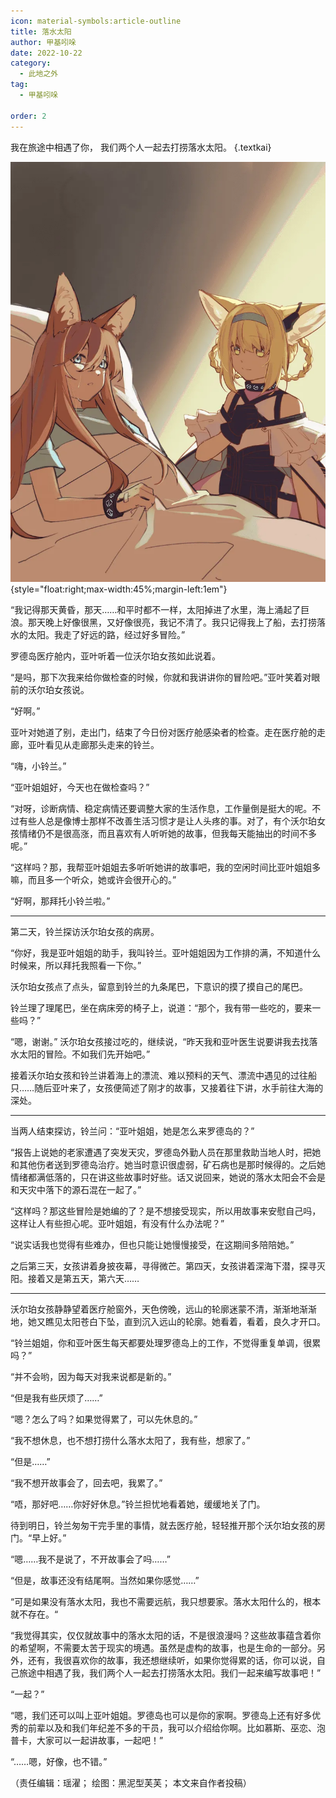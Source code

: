 ```yaml
---
icon: material-symbols:article-outline
title: 落水太阳
author: 甲基吲哚
date: 2022-10-22
category:
  - 此地之外
tag:
  - 甲基吲哚

order: 2
---
```


我在旅途中相遇了你，
我们两个人一起去打捞落水太阳。 {.textkai}

<!-- more -->

![](./res/illustration/Lofter大太阳_落水太阳.webp){style="float:right;max-width:45%;margin-left:1em"}

“我记得那天黄昏，那天……和平时都不一样，太阳掉进了水里，海上涌起了巨浪。那天晚上好像很黑，又好像很亮，我记不清了。我只记得我上了船，去打捞落水的太阳。我走了好远的路，经过好多冒险。”

罗德岛医疗舱内，亚叶听着一位沃尔珀女孩如此说着。

“是吗，那下次我来给你做检查的时候，你就和我讲讲你的冒险吧。”亚叶笑着对眼前的沃尔珀女孩说。

“好啊。”

亚叶对她道了别，走出门，结束了今日份对医疗舱感染者的检查。走在医疗舱的走廊，亚叶看见从走廊那头走来的铃兰。

“嗨，小铃兰。”

“亚叶姐姐好，今天也在做检查吗？”

“对呀，诊断病情、稳定病情还要调整大家的生活作息，工作量倒是挺大的呢。不过有些人总是像博士那样不改善生活习惯才是让人头疼的事。对了，有个沃尔珀女孩情绪仍不是很高涨，而且喜欢有人听听她的故事，但我每天能抽出的时间不多呢。”

“这样吗？那，我帮亚叶姐姐去多听听她讲的故事吧，我的空闲时间比亚叶姐姐多嘛，而且多一个听众，她或许会很开心的。”

“好啊，那拜托小铃兰啦。”

---

第二天，铃兰探访沃尔珀女孩的病房。

“你好，我是亚叶姐姐的助手，我叫铃兰。亚叶姐姐因为工作排的满，不知道什么时候来，所以拜托我照看一下你。”

沃尔珀女孩点了点头，留意到铃兰的九条尾巴，下意识的摸了摸自己的尾巴。

铃兰理了理尾巴，坐在病床旁的椅子上，说道：“那个，我有带一些吃的，要来一些吗？”

“嗯，谢谢。” 沃尔珀女孩接过吃的，继续说，“昨天我和亚叶医生说要讲我去找落水太阳的冒险。不如我们先开始吧。”

接着沃尔珀女孩和铃兰讲着海上的漂流、难以预料的天气、漂流中遇见的过往船只……随后亚叶来了，女孩便简述了刚才的故事，又接着往下讲，水手前往大海的深处。

---

当两人结束探访，铃兰问：“亚叶姐姐，她是怎么来罗德岛的？”

“报告上说她的老家遭遇了突发天灾，罗德岛外勤人员在那里救助当地人时，把她和其他伤者送到罗德岛治疗。她当时意识很虚弱，矿石病也是那时候得的。之后她情绪都满低落的，只在讲这些故事时好些。话又说回来，她说的落水太阳会不会是和天灾中落下的源石混在一起了。”

“这样吗？那这些冒险是她编的了？是不想接受现实，所以用故事来安慰自己吗，这样让人有些担心呢。亚叶姐姐，有没有什么办法呢？”

“说实话我也觉得有些难办，但也只能让她慢慢接受，在这期间多陪陪她。”

之后第三天，女孩讲着身披夜幕，寻得微芒。第四天，女孩讲着深海下潜，探寻灭阳。接着又是第五天，第六天……

---

沃尔珀女孩静静望着医疗舱窗外，天色傍晚，远山的轮廓迷蒙不清，渐渐地渐渐地，她又瞧见太阳苍白下坠，直到沉入远山的轮廓。她看着，看着，良久才开口。

“铃兰姐姐，你和亚叶医生每天都要处理罗德岛上的工作，不觉得重复单调，很累吗？”

“并不会哟，因为每天对我来说都是新的。”

“但是我有些厌烦了……”

“嗯？怎么了吗？如果觉得累了，可以先休息的。”

“我不想休息，也不想打捞什么落水太阳了，我有些，想家了。”

“但是……”

“我不想开故事会了，回去吧，我累了。”

“唔，那好吧……你好好休息。”铃兰担忧地看着她，缓缓地关了门。

待到明日，铃兰匆匆干完手里的事情，就去医疗舱，轻轻推开那个沃尔珀女孩的房门。“早上好。”

“嗯……我不是说了，不开故事会了吗……”

“但是，故事还没有结尾啊。当然如果你感觉……”

“可是如果没有落水太阳，我也不需要远航，我只想要家。落水太阳什么的，根本就不存在。“

“我觉得其实，仅仅就故事中的落水太阳的话，不是很浪漫吗？这些故事蕴含着你的希望啊，不需要太苦于现实的境遇。虽然是虚构的故事，也是生命的一部分。另外，还有，我很喜欢你的故事，我还想继续听，如果你觉得累的话，你可以说，自己旅途中相遇了我，我们两个人一起去打捞落水太阳。我们一起来编写故事吧！”

“一起？”

“嗯，我们还可以叫上亚叶姐姐。罗德岛也可以是你的家啊。罗德岛上还有好多优秀的前辈以及和我们年纪差不多的干员，我可以介绍给你啊。比如慕斯、巫恋、泡普卡，大家可以一起讲故事，一起吧！”

“……嗯，好像，也不错。”<eod />

（责任编辑：瑶濯；
绘图：黑泥型芙芙；
本文来自作者投稿）

<FakeAds />